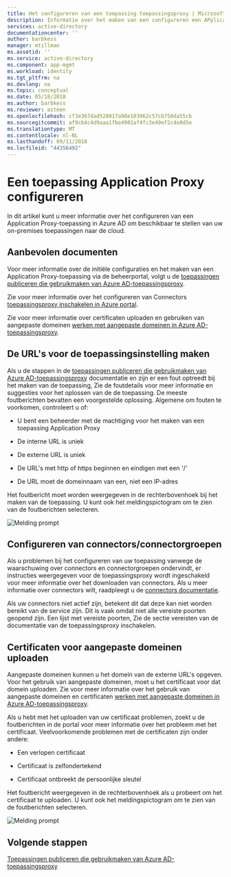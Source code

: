 ```yaml
---
title: Het configureren van een toepassing toepassingsproxy | Microsoft Docs
description: Informatie over het maken van een configureren een APplication Proxy-toepassing in een paar eenvoudige stappen
services: active-directory
documentationcenter: ''
author: barbkess
manager: mtillman
ms.assetid: ''
ms.service: active-directory
ms.component: app-mgmt
ms.workload: identity
ms.tgt_pltfrm: na
ms.devlang: na
ms.topic: conceptual
ms.date: 05/18/2018
ms.author: barbkess
ms.reviewer: asteen
ms.openlocfilehash: cf3e367dad528017a98e103962c57cb758da55cb
ms.sourcegitcommit: af9cb4c4d9aaa1fbe4901af4fc3e49ef2c4e8d5e
ms.translationtype: MT
ms.contentlocale: nl-NL
ms.lasthandoff: 09/11/2018
ms.locfileid: "44356492"
---
```

# <a name="how-to-configure-an-application-proxy-application"></a>Een toepassing Application Proxy configureren

In dit artikel kunt u meer informatie over het configureren van een Application Proxy-toepassing in Azure AD om beschikbaar te stellen van uw on-premises toepassingen naar de cloud.

## <a name="recommended-documents"></a>Aanbevolen documenten 

Voor meer informatie over de initiële configuraties en het maken van een Application Proxy-toepassing via de beheerportal, volgt u de [toepassingen publiceren die gebruikmaken van Azure AD-toepassingsproxy](application-proxy-publish-azure-portal.md).

Zie voor meer informatie over het configureren van Connectors [toepassingsproxy inschakelen in Azure portal](application-proxy-enable.md).

Zie voor meer informatie over certificaten uploaden en gebruiken van aangepaste domeinen [werken met aangepaste domeinen in Azure AD-toepassingsproxy](application-proxy-configure-custom-domain.md).

## <a name="create-the-applicationsetting-the-urls"></a>De URL's voor de toepassingsinstelling maken

Als u de stappen in de [toepassingen publiceren die gebruikmaken van Azure AD-toepassingsproxy](application-proxy-publish-azure-portal.md) documentatie en zijn er een fout optreedt bij het maken van de toepassing, Zie de foutdetails voor meer informatie en suggesties voor het oplossen van de de toepassing. De meeste foutberichten bevatten een voorgestelde oplossing. Algemene om fouten te voorkomen, controleert u of:

-   U bent een beheerder met de machtiging voor het maken van een toepassing Application Proxy

-   De interne URL is uniek

-   De externe URL is uniek

-   De URL's met http of https beginnen en eindigen met een '/'

-   De URL moet de domeinnaam van een, niet een IP-adres

Het foutbericht moet worden weergegeven in de rechterbovenhoek bij het maken van de toepassing. U kunt ook het meldingspictogram om te zien van de foutberichten selecteren.

   ![Melding prompt](./media/application-proxy-config-how-to/error-message.png)

## <a name="configure-connectorsconnector-groups"></a>Configureren van connectors/connectorgroepen

Als u problemen bij het configureren van uw toepassing vanwege de waarschuwing over connectors en connectorgroepen ondervindt, er instructies weergegeven voor de toepassingsproxy wordt ingeschakeld voor meer informatie over het downloaden van connectors. Als u meer informatie over connectors wilt, raadpleegt u de [connectors documentatie](application-proxy-connectors.md).

Als uw connectors niet actief zijn, betekent dit dat deze kan niet worden bereikt van de service zijn. Dit is vaak omdat niet alle vereiste poorten geopend zijn. Een lijst met vereiste poorten, Zie de sectie vereisten van de documentatie van de toepassingsproxy inschakelen.

## <a name="upload-certificates-for-custom-domains"></a>Certificaten voor aangepaste domeinen uploaden

Aangepaste domeinen kunnen u het domein van de externe URL's opgeven. Voor het gebruik van aangepaste domeinen, moet u het certificaat voor dat domein uploaden. Zie voor meer informatie over het gebruik van aangepaste domeinen en certificaten [werken met aangepaste domeinen in Azure AD-toepassingsproxy](application-proxy-configure-custom-domain.md). 

Als u hebt met het uploaden van uw certificaat problemen, zoekt u de foutberichten in de portal voor meer informatie over het probleem met het certificaat. Veelvoorkomende problemen met de certificaten zijn onder andere:

-   Een verlopen certificaat

-   Certificaat is zelfondertekend

-   Certificaat ontbreekt de persoonlijke sleutel

Het foutbericht weergegeven in de rechterbovenhoek als u probeert om het certificaat te uploaden. U kunt ook het meldingspictogram om te zien van de foutberichten selecteren.

   ![Melding prompt](./media/application-proxy-config-how-to/error-message2.png)

## <a name="next-steps"></a>Volgende stappen
[Toepassingen publiceren die gebruikmaken van Azure AD-toepassingsproxy](application-proxy-publish-azure-portal.md)
